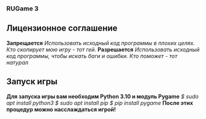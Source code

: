 ### RUGame 3
## Лицензионное соглашение
**Запрещается**
*Использовать исходный код программы в плохих целях. Кто скопирует мою игру - тот гей.*
**Разрешается**
*Использовать исходный код программы, чтобы искать баги и ошибки. Кто поможет - тот натурал*

## Запуск игры
**Для запуска игры вам необходим Python 3.10 и модуль Pygame**
*$ sudo apt install python3*
*$ sudo apt install pip*
*$ pip install pygame*
**После этих процедур можно насслаждаться игрой!**